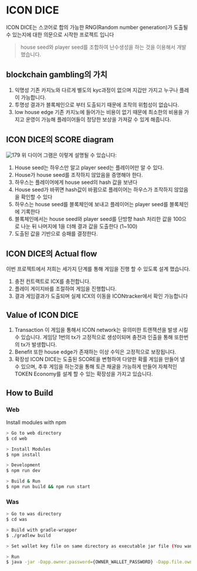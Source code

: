 # ICON DICE 

ICON DICE는 스코어로 합의 가능한 RNG(Random number generation)가 도출될 수 있는지에 대한 의문으로 시작한 프로젝트 입니다

> house seed와 player seed를 조합하여 난수생성을 하는 것을 이용해서 개발했습니다.

## blockchain gambling의 가치

  1. 익명성
    기존 카지노와 다르게 별도의 kyc과정이 없으며 지갑만 가지고 누구나 플레이 가능합니다.
  2. 투명성
    결과가 블록체인으로 부터 도출되기 때문에 조작의 위험성이 없습니다.
  3. low house edge
    기존 카지노에 들어가는 비용이 없기 때문에 최소한의 비용을 가지고 운영이 가능해 플레이어들이 정당한 보상을 가져갈 수 있게 해줍니다.

## ICON DICE의  SCORE diagram
![179](https://user-images.githubusercontent.com/45279839/49357852-fb752d80-f713-11e8-92de-a5db289060ff.png)
위 다이어 그램은 이렇게 설명될 수 있습니다:

  1. House seed는 하우스만 알고 player seed는 플레이어만 알 수 있다.
  2. House가 house seed를 조작하지 않았음을 증명해야 한다.
  3. 하우스는 플레이어에게 house seed의 hash 값을 보낸다
  4. House seed가 바뀌면 hash값이 바뀜으로 플레이어는 하우스가 조작하지 않았음을 확인할 수 있다
  5. 하우스는 house seed를 블록체인에 보내고 플레이어는 player seed를 블록체인에 기록한다
  6. 블록체인에서는 house seed와 player seed를 단방향 hash 처리한 값을 100으로 나눈 뒤 나머지에 1을 더해 결과 값을 도출한다 (1~100)
  7. 도출된 값을 기반으로 승패를 결정한다.

## ICON DICE의 Actual flow

이번 프로젝트에서 저희는 세가지 단계를 통해 게임을 진행 할 수 있도록 설계 했습니다.

1. 충전
  컨트랙트로 ICX를 충전합니다.
2. 플레이
  게이지바를 조절하여 게임을 진행합니다.
3. 결과
  게임결과가 도출되며 실제 ICX의 이동을 ICONtracker에서 확인 가능합니다

## Value of ICON DICE

1. Transaction 
  이 게임을 통해서 ICON network는 유의미한 트랜잭션을 발생 시킬 수 있습니다.
  게임당 1번의 tx가 고정적으로 생성이되며 충전과 인출을 통해 또한번의 tx가 발생합니다.
2. Benefit
  또한 house edge가 존재하는 이상 수익은 고정적으로 보장됩니다.
3. 확장성
   ICON DICE는 도출된 SCORE을 변형하여 다양한 확률 게임을 만들어 낼 수 있으며,
   추후 게임을 하는것을 통해 토큰 채굴을 가능하게 만들어 자체적인 TOKEN Economy를 설계 할 수 있는 확장성을 가지고 있습니다.

## How to Build

### Web

Install modules with npm

```bash
> Go to web directory
$ cd web

> Install Modules
$ npm install

> Development
$ npm run dev

> Build & Run
$ npm run build && npm run start
```

### Was

```bash
> Go to was directory
$ cd was

> Build with gradle-wrapper
$ ./gradlew build

> Set wallet key file on same directory as executable jar file (You want to deploy score, score zip file also)

> Run
$ java -jar -Dapp.owner.password={OWNER_WALLET_PASSWORD} -Dapp.file.ownerKey={OWNER_WALLET_FILENAME} build/libs/dice.was-1.0.0.jar
```